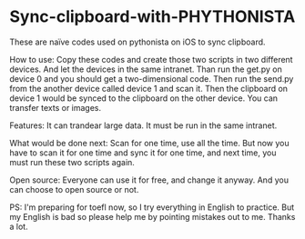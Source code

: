 # Sync-clipboard-with-PHYTHONISTA
These are naïve codes used on pythonista on iOS to sync clipboard.

How to use:
  Copy these codes and create those two scripts in two different devices. And let the devices in the same intranet. Than run the get.py on device 0 and you should get a two-dimensional code. Then run the send.py from the another device called device 1 and scan it. Then the clipboard on device 1 would be synced to the clipboard on the other device. You can transfer texts or images.



Features:
  It can trandear large data.
  It must be run in the same intranet.



What would be done next:
  Scan for one time, use all the time. But now you have to scan it for one time and sync it for one time, and next time, you must run these two scripts again.



Open source:
  Everyone can use it for free, and change it anyway. And you can choose to open source or not.



PS: 
  I'm preparing for toefl now, so I try everything in English to practice. But my English is bad so please help me by pointing mistakes out to me. Thanks a lot.
